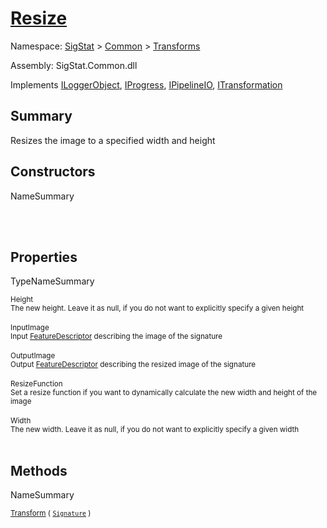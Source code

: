 # [Resize](./Resize.md)

Namespace: [SigStat]() > [Common](./../README.md) > [Transforms](./README.md)

Assembly: SigStat.Common.dll

Implements [ILoggerObject](./../ILoggerObject.md), [IProgress](./../Helpers/IProgress.md), [IPipelineIO](./../Pipeline/IPipelineIO.md), [ITransformation](./../ITransformation.md)

## Summary
Resizes the image to a specified width and height

## Constructors

NameSummary

<sub></sub><br><sub></sub><br>


## Properties

TypeNameSummary

<sub>Height</sub><br><sub>The new height. Leave it as null, if you do not want to explicitly specify a given height</sub><br><br>
<sub>InputImage</sub><br><sub>Input [FeatureDescriptor](https://github.com/hargitomi97/sigstat/blob/master/docs/md/SigStat/Common/FeatureDescriptor.md) describing the image of the signature</sub><br><br>
<sub>OutputImage</sub><br><sub>Output [FeatureDescriptor](https://github.com/hargitomi97/sigstat/blob/master/docs/md/SigStat/Common/FeatureDescriptor.md) describing the resized image of the signature</sub><br><br>
<sub>ResizeFunction</sub><br><sub>Set a resize function if you want to dynamically calculate the new width and height of the image</sub><br><br>
<sub>Width</sub><br><sub>The new width. Leave it as null, if you do not want to explicitly specify a given width</sub><br><br>


## Methods

NameSummary

<sub>[Transform](./Methods/Resize-100663714.md) ( [`Signature`](./../Signature.md) )</sub><br><sub></sub><br>


